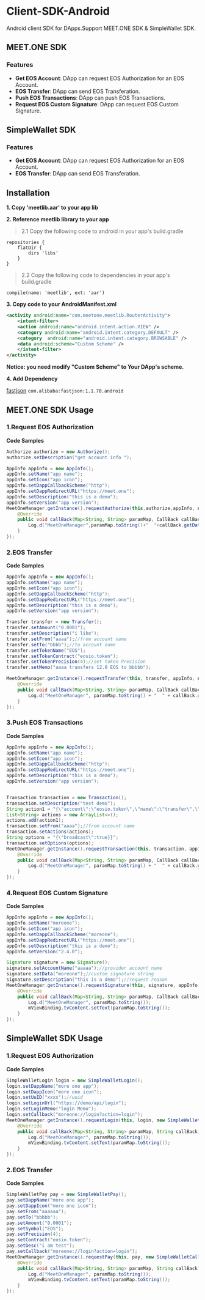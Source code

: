 Client-SDK-Android    
==============
Android client SDK for DApps.Support MEET.ONE SDK & SimpleWallet SDK.  

## MEET.ONE SDK

### Features
- **Get EOS Account**: DApp can request EOS Authorization for an EOS Account.
- **EOS Transfer**: DApp can send EOS Transferation.
- **Push EOS Transactions**: DApp can push EOS Transactions.
- **Request EOS Custom Signature**: DApp can request EOS Custom Signature.

## SimpleWallet SDK

### Features
- **Get EOS Account**: DApp can request EOS Authorization for an EOS Account.
- **EOS Transfer**: DApp can send EOS Transferation.

## Installation

**1. Copy 'meetlib.aar' to your app lib**  

**2. Reference meetlib library to your app**

> 2.1  Copy the following code to android in your app's build.gradle 
 
    
```
repositories {
    flatDir {
        dirs 'libs'
    }
}
```  



 
    
> 2.2 Copy the following code to dependencies in your app's build.gradle 

    
```
compile(name: 'meetlib', ext: 'aar')
```
 
     
    
**3. Copy code to your AndroidManifest.xml**


```xml
<activity android:name="com.meetone.meetlib.RouterActivity">
    <intent-filter>
    <action android:name="android.intent.action.VIEW" />
    <category android:name="android.intent.category.DEFAULT" />
    <category  android:name="android.intent.category.BROWSABLE" />
    <data android:scheme="Custom Scheme" />
    </intent-filter>
</activity>
```
  
        
**Notice: you need modify "Custom Scheme" to Your DApp's scheme.**

**4. Add Dependency**

[fastjson](https://github.com/alibaba/fastjson) `com.alibaba:fastjson:1.1.70.android`

 
## MEET.ONE SDK Usage

### 1.Request EOS Authorization

**Code Samples**


```java
Authorize authorize = new Authorize();
authorize.setDescription("get account info ");

AppInfo appInfo = new AppInfo();
appInfo.setName("app name");
appInfo.setIcon("app icon");
appInfo.setDappCallbackScheme("http");
appInfo.setDappRedirectURL("https://meet.one");
appInfo.setDescription("this is a demo");
appInfo.setVersion("app version");
MeetOneManager.getInstance().requestAuthorize(this,authorize,appInfo, new MeetOneCallBack() {
    @Override
    public void callBack(Map<String, String> paramMap, CallBack callBack) {
        Log.d("MeetOneManager",paramMap.toString()+"  "+callBack.getData());
    }
});
```

        
### 2.EOS Transfer

**Code Samples**


```java
AppInfo appInfo = new AppInfo();
appInfo.setName("app name");
appInfo.setIcon("app icon");
appInfo.setDappCallbackScheme("http");
appInfo.setDappRedirectURL("https://meet.one");
appInfo.setDescription("this is a demo");
appInfo.setVersion("app version");

Transfer transfer = new Transfer();
transfer.setAmount("0.0001");
transfer.setDescription("i like");
transfer.setFrom("aaaa");//from account name
transfer.setTo("bbbb");//to account name
transfer.setTokenName("EOS");
transfer.setTokenContract("eosio.token");
transfer.setTokenPrecision(4);//set token Precision
transfer.setMemo("aaaa transfers 12.0 EOS to bbbbb");

MeetOneManager.getInstance().requestTransfer(this, transfer, appInfo, new MeetOneCallBack() {
    @Override
    public void callBack(Map<String, String> paramMap, CallBack callBack) {
        Log.d("MeetOneManager", paramMap.toString() + "  " + callBack.getData());
    }
});
```

        
### 3.Push EOS Transactions

**Code Samples**


```java
AppInfo appInfo = new AppInfo();
appInfo.setName("app name");
appInfo.setIcon("app icon");
appInfo.setDappCallbackScheme("http");
appInfo.setDappRedirectURL("https://meet.one");
appInfo.setDescription("this is a demo");
appInfo.setVersion("app version");


Transaction transaction = new Transaction();
transaction.setDescription("test demo");
String action1 = "{\"account\":\"eosio.token\",\"name\":\"transfer\",\"authorization\":[{\"actor\":\"aaaa\", \"permission\":\"owner\"}],\"data\":{\"from\":\"aaaa\", \"to\":\"bbbb\",\"quantity\":\"0.0001 EOS\",\"memo\":\"test\"}}";
List<String> actions = new ArrayList<>();
actions.add(action1);
transaction.setFrom("aaaa");//from account name
transaction.setActions(actions);
String options = "{\"broadcast\":true}}";
transaction.setOptions(options);
MeetOneManager.getInstance().requestTransaction(this, transaction, appInfo, new MeetOneCallBack() {
    @Override
    public void callBack(Map<String, String> paramMap, CallBack callBack) {
        Log.d("MeetOneManager", paramMap.toString() + "  " + callBack.getData());
    }
});
```

### 4.Request EOS Custom Signature

**Code Samples**


```java
AppInfo appInfo = new AppInfo();
appInfo.setName("moreone");
appInfo.setIcon("app icon");
appInfo.setDappCallbackScheme("moreone");
appInfo.setDappRedirectURL("https://meet.one");
appInfo.setDescription("this is a demo");
appInfo.setVersion("2.4.0");

Signature signature = new Signature();
signature.setAccountName("aaaaa");//provider account name
signature.setData("moreone");//custom signature string
signature.setDescription("this is a demo");//request reason
MeetOneManager.getInstance().requestSignature(this, signature, appInfo, new MeetOneCallBack() {
    @Override
    public void callBack(Map<String, String> paramMap, CallBack callBack) {
        Log.d("MeetOneManager", paramMap.toString());
        mViewBinding.tvContent.setText(paramMap.toString());
    }
});
```

## SimpleWallet SDK Usage

### 1.Request EOS Authorization

**Code Samples**


```java
SimpleWalletLogin login = new SimpleWalletLogin();
login.setDappName("more one app");
login.setDappIcon("more one icon");
login.setUuID("xxxx");//uuid
login.setLoginUrl("https://demo/api/login");
login.setLoginMemo("login Memo");
login.setCallback("moreone://login?action=login");
MeetOneManager.getInstance().requestLogin(this, login, new SimpleWalletCallBack() {
    @Override
    public void callBack(Map<String, String> paramMap, String callBack) {
        Log.d("MeetOneManager", paramMap.toString());
        mViewBinding.tvContent.setText(paramMap.toString());
    }
});
```

        
### 2.EOS Transfer

**Code Samples**


```java
SimpleWalletPay pay = new SimpleWalletPay();
pay.setDappName("more one app");
pay.setDappIcon("more one icon");
pay.setFrom("aaaaaa");
pay.setTo("bbbbb");
pay.setAmount("0.0001");
pay.setSymbol("EOS");
pay.setPrecision(4);
pay.setContract("eosio.token");
pay.setDesc("i am test");
pay.setCallback("moreone://login?action=login");
MeetOneManager.getInstance().requestPay(this, pay, new SimpleWalletCallBack() {
    @Override
    public void callBack(Map<String, String> paramMap, String callBack) {
        Log.d("MeetOneManager", paramMap.toString());
        mViewBinding.tvContent.setText(paramMap.toString());
    }
});
```
